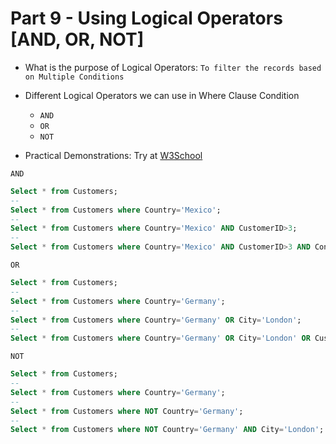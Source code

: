 # **Part 9 - Using Logical Operators [AND, OR, NOT]**

* What is the purpose of Logical Operators: `To filter the records based on Multiple Conditions`
* Different Logical Operators we can use in Where Clause Condition
  * `AND`
  * `OR`
  * `NOT`
  
* Practical Demonstrations: Try at [W3School](https://www.w3schools.com/sql/trysql.asp?filename=trysql_select_all)

`AND`

```sql
Select * from Customers;
-- 
Select * from Customers where Country='Mexico'; 
-- 
Select * from Customers where Country='Mexico' AND CustomerID>3;
-- 
Select * from Customers where Country='Mexico' AND CustomerID>3 AND ContactName<>'Francisco Chang';
```

`OR`

```sql
Select * from Customers;
-- 
Select * from Customers where Country='Germany';
-- 
Select * from Customers where Country='Germany' OR City='London';
-- 
Select * from Customers where Country='Germany' OR City='London' OR CustomerID>90;
```

`NOT`

```sql
Select * from Customers;
-- 
Select * from Customers where Country='Germany';
-- 
Select * from Customers where NOT Country='Germany';
-- 
Select * from Customers where NOT Country='Germany' AND City='London';
```
